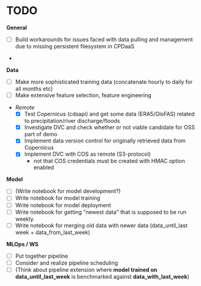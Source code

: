 # TODO

**General**
- [ ] Build workarounds for issues faced with data pulling and management due to missing persistent filesystem in CPDaaS
- 

**Data**
- [ ] Make more sophisticated training data (concatenate hourly to daily for all months etc)
- [ ] Make extensive feature selection, feature engineering
- *Remote*
    - [x] Test Copernicus (cdsapi) and get some data (ERA5/GloFAS) related to precipitation/river discharge/floods
    - [x] Investigate DVC and check whether or not viable candidate for OSS part of demo
    - [x] Implement data version control for originally retrieved data from Copernicus 
    - [x] Implement DVC with COS as remote (S3-protocol)
        - not that COS credentials must be created with HMAC option enabled

**Model**
- [ ] (Write notebook for model development?)
- [ ] Write notebook for model training
- [ ] Write notebook for model deployment
- [ ] Write notebook for getting "newest data" that is supposed to be run weekly.
- [ ] Write notebook for merging old data with newer data (data_until_last week + data_from_last_week)

**MLOps / WS**
- [ ] Put together pipeline
- [ ] Consider and realize pipeline scheduling
- [ ] (Think about pipeline extension where **model trained on data_until_last_week** is benchmarked against **data_with_last_week**)